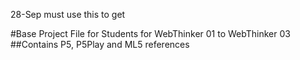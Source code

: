 28-Sep
must use this to get 

#Base Project File for Students for WebThinker 01 to WebThinker 03
##Contains P5, P5Play and ML5 references
